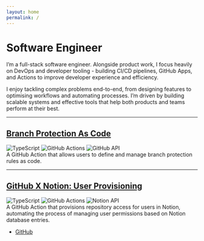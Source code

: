 ```yaml
---
layout: home
permalink: /
---
```


# Software Engineer

I’m a full-stack software engineer. Alongside product work, I focus heavily on DevOps and developer tooling - building CI/CD pipelines, GitHub Apps, and Actions to improve developer experience and efficiency.

I enjoy tackling complex problems end-to-end, from designing features to optimising workflows and automating processes. I’m driven by building scalable systems and effective tools that help both products and teams perform at their best.

---

## [Branch Protection As Code](https://jordandarlington.com/projects/branch-protection-as-code)
<!-- `TypeScript` `GitHub Actions` `GitHub API`<br> -->
![TypeScript](https://img.shields.io/badge/TypeScript-22272e?logo=typescript&logoColor=white&style=for-the-badge)
![GitHub Actions](https://img.shields.io/badge/GitHub%20Actions-22272e?logo=githubactions&logoColor=white&style=for-the-badge)
![GitHub API](https://img.shields.io/badge/GitHub%20API-22272e?logo=github&logoColor=white&style=for-the-badge)<br>
A GitHub Action that allows users to define and manage branch protection rules as code.

---

## [GitHub X Notion: User Provisioning](https://jordandarlington.com/projectsgithub-notion-user-provisioning)
![TypeScript](https://img.shields.io/badge/TypeScript-22272e?logo=typescript&logoColor=white&style=for-the-badge)
![GitHub Actions](https://img.shields.io/badge/GitHub%20Actions-22272e?logo=githubactions&logoColor=white&style=for-the-badge)
![Notion API](https://img.shields.io/badge/Notion%20API-22272e?logo=notion&logoColor=white&style=for-the-badge)<br>
A GitHub Action that provisions repository access for users in Notion, automating the process of managing user permissions based on Notion database entries.  
- [GitHub](https://github.com/jordandarlington/github-notion-user-provisioning)